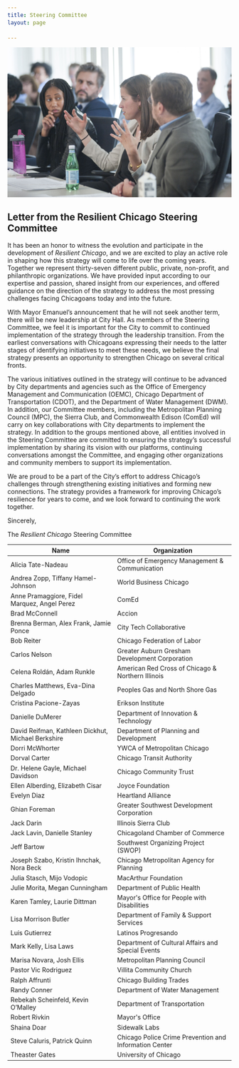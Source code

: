 ```yaml
---
title: Steering Committee
layout: page

---
```


![An image of the steering committee meeting.](/assets/img/rc/steering-committee.jpg)


## Letter from the Resilient Chicago Steering Committee

It has been an honor to witness the evolution and participate in the development of _Resilient Chicago_, and we are excited to play an active role in shaping how this strategy will come to life over the coming years. Together we represent thirty-seven different public, private, non-profit, and philanthropic organizations. We have provided input according to our expertise and passion, shared insight from our experiences, and offered guidance on the direction of the strategy to address the most pressing challenges facing Chicagoans today and into the future.

With Mayor Emanuel’s announcement that he will not seek another term, there will be new leadership at City Hall. As members of the Steering Committee, we feel it is important for the City to commit to continued implementation of the strategy through the leadership transition. From the earliest conversations with Chicagoans expressing their needs to the latter stages of identifying initiatives to meet these needs, we believe the final strategy presents an opportunity to strengthen Chicago on several critical fronts.

The various initiatives outlined in the strategy will continue to be advanced by City departments and agencies such as the Office of Emergency Management and Communication (OEMC), Chicago Department of Transportation (CDOT), and the Department of Water Management (DWM). In addition, our Committee members, including the Metropolitan Planning Council (MPC), the Sierra Club, and Commonwealth Edison (ComEd) will carry on key collaborations with City departments to implement the strategy. In addition to the groups mentioned above, all entities involved in the Steering Committee are committed to ensuring the strategy’s successful implementation by sharing its vision with our platforms, continuing conversations amongst the Committee, and engaging other organizations and community members to support its implementation.

We are proud to be a part of the City’s effort to address Chicago’s challenges through strengthening existing initiatives and forming new connections. The strategy provides a framework for improving Chicago’s resilience for years to come, and we look forward to continuing the work together.

Sincerely,

The _Resilient Chicago_ Steering Committee

Name | Organization
------ | ------
Alicia Tate-Nadeau | Office of Emergency Management & Communication
Andrea Zopp, Tiffany Hamel-Johnson | World Business Chicago
Anne Pramaggiore, Fidel Marquez, Angel Perez | ComEd
Brad McConnell | Accion
Brenna Berman, Alex Frank, Jamie Ponce | City Tech Collaborative
Bob Reiter | Chicago Federation of Labor
Carlos Nelson | Greater Auburn Gresham Development Corporation
Celena Roldán, Adam Runkle | American Red Cross of Chicago & Northern Illinois
Charles Matthews, Eva-Dina Delgado | Peoples Gas and North Shore Gas
Cristina Pacione-Zayas | Erikson Institute
Danielle DuMerer | Department of Innovation & Technology
David Reifman, Kathleen Dickhut, Michael Berkshire | Department of Planning and Development
Dorri McWhorter | YWCA of Metropolitan Chicago
Dorval Carter | Chicago Transit Authority
Dr. Helene Gayle, Michael Davidson | Chicago Community Trust
Ellen Alberding, Elizabeth Cisar | Joyce Foundation
Evelyn Diaz | Heartland Alliance
Ghian Foreman | Greater Southwest Development Corporation
Jack Darin | Illinois Sierra Club
Jack Lavin, Danielle Stanley | Chicagoland Chamber of Commerce
Jeff Bartow | Southwest Organizing Project (SWOP)
Joseph Szabo, Kristin Ihnchak, Nora Beck | Chicago Metropolitan Agency for Planning
Julia Stasch, Mijo Vodopic | MacArthur Foundation
Julie Morita, Megan Cunningham | Department of Public Health
Karen Tamley, Laurie Dittman | Mayor's Office for People with Disabilities
Lisa Morrison Butler | Department of Family & Support Services
Luis Gutierrez | Latinos Progresando
Mark Kelly, Lisa Laws | Department of Cultural Affairs and Special Events
Marisa Novara, Josh Ellis | Metropolitan Planning Council
Pastor Vic Rodriguez | Villita Community Church
Ralph Affrunti | Chicago Building Trades
Randy Conner | Department of Water Management
Rebekah Scheinfeld, Kevin O’Malley | Department of Transportation
Robert Rivkin | Mayor's Office
Shaina Doar | Sidewalk Labs
Steve Caluris, Patrick Quinn | Chicago Police Crime Prevention and Information Center
Theaster Gates | University of Chicago
